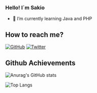 ### Hello! I´m Sakio

- 🌱 I’m currently learning Java and PHP

## How to reach me?

[![GitHub](https://img.shields.io/badge/Github-100000?style=for-the-badge&logo=github&logoColor=white)](https://github.com/Sakiio)
[![Twitter](https://img.shields.io/badge/Twitter-1DA1F2?style=for-the-badge&logo=twitter&logoColor=white)](https://twitter.com/ignsakio_)

## Github Achievements

![Anurag's GitHub stats](https://github-readme-stats.vercel.app/api?username=Sakiio&show_icons=true&theme=tokyonight)

![Top Langs](https://github-readme-stats.vercel.app/api/top-langs/?username=Sakiio&theme=tokyonight&langs_count=8)
